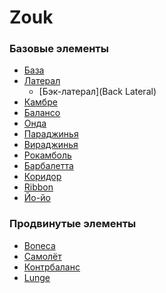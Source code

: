 <!-- TITLE: Home -->
<!-- SUBTITLE: A quick summary of Home -->

# Zouk

### Базовые элементы

- [База](Basic)
- [Латерал](Lateral)
  - [Бэк-латерал](Back Lateral)
- [Камбре](Cambre)
- [Балансо](Balanso)
- [Онда](Onda)
- [Параджинья](Paraginha)
- [Вираджинья](Viraginha)
- [Рокамболь](Rocambole)
- [Барбалетта](Barbaletta)
- [Коридор](Corridor)
- [Ribbon](Ribbon)
- [Йо-йо](Yo-Yo)

### Продвинутые элементы

- [Boneca](Boneca)
- [Самолёт](Aeroplane)
- [Контрбаланс](Counterbalance)
- [Lunge](Lunge) 
